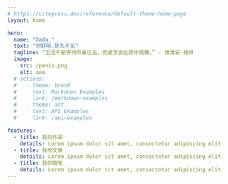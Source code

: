 ```yaml
---
# https://vitepress.dev/reference/default-theme-home-page
layout: home

hero:
  name: "Dada."
  text: "你好呀,好久不见"
  tagline: “生活不是等待风暴过去，而是学会在雨中跳舞。” - 维维安·格林
  image:
    src: /penis.png
    alt: aaa
  # actions:
  #   - theme: brand
  #     text: Markdown Examples
  #     link: /markdown-examples
  #   - theme: alt
  #     text: API Examples
  #     link: /api-examples

features:
  - title: 我的作品
    details: Lorem ipsum dolor sit amet, consectetur adipiscing elit
  - title: 我的文章
    details: Lorem ipsum dolor sit amet, consectetur adipiscing elit
  - title: 我的随笔
    details: Lorem ipsum dolor sit amet, consectetur adipiscing elit
---
```


